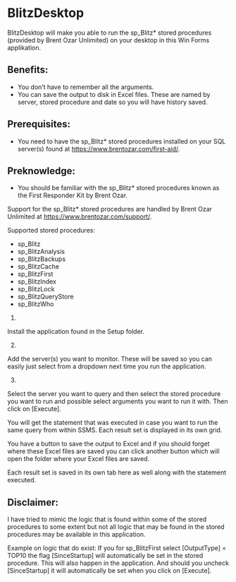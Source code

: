 # BlitzDesktop

BlitzDesktop will make you able to run the sp_Blitz* stored procedures (provided by Brent Ozar Unlimited) on your desktop in this Win Forms applikation.

## Benefits:
-	You don’t have to remember all the arguments.
-	You can save the output to disk in Excel files. These are named by server, stored procedure and date so you will have history saved.

## Prerequisites:
-	You need to have the sp_Blitz* stored procedures installed on your SQL server(s) found at https://www.brentozar.com/first-aid/.

## Preknowledge:
-	You should be familiar with the sp_Blitz* stored procedures known as the First Responder Kit by Brent Ozar.

Support for the sp_Blitz* stored procedures are handled by Brent Ozar Unlimited at https://www.brentozar.com/support/.

Supported stored procedures:
- sp_Blitz
- sp_BlitzAnalysis
- sp_BlitzBackups
- sp_BlitzCache
- sp_BlitzFirst
- sp_BlitzIndex
- sp_BlitzLock
- sp_BlitzQueryStore
- sp_BlitzWho

1.
Install the application found in the Setup folder.

2.
Add the server(s) you want to monitor. These will be saved so you can easily just select from a dropdown next time you run the application.

3.
Select the server you want to query and then select the stored procedure you want to run and possible select arguments you want to run it with.
Then click on [Execute].

You will get the statement that was executed in case you want to run the same query from within SSMS.
Each result set is displayed in its own grid.

You have a button to save the output to Excel and if you should forget where these Excel files are saved you can click another button which will open the folder where your Excel files are saved.

Each result set is saved in its own tab here as well along with the statement executed.

## Disclaimer:
I have tried to mimic the logic that is found within some of the stored procedures to some extent but not all logic that may be found in the stored procedures may be available in this application.

Example on logic that do exist:
If you for sp_BlitzFirst select [OutputType] = TOP10 the flag [SinceStartup] will automatically be set in the stored procedure. This will also happen in the application. 
And should you uncheck [SinceStartup] it will automatically be set when you click on [Execute].
 
